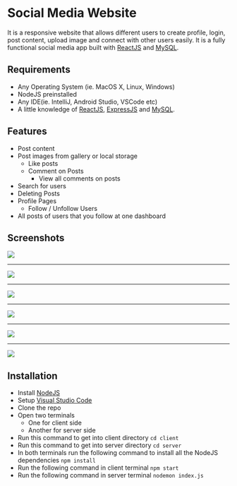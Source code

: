 # Social Media Website
It is a responsive website that allows different users to create profile, login, post content, upload image and connect with other users easily. It is a fully functional social media app built with [ReactJS](https://reactjs.org/) and [MySQL](https://www.mysql.com/).

## Requirements
- Any Operating System (ie. MacOS X, Linux, Windows)
- NodeJS preinstalled
- Any IDE(ie. IntelliJ, Android Studio, VSCode etc)
- A little knowledge of [ReactJS](https://reactjs.org/), [ExpressJS](https://expressjs.com/) and [MySQL](https://www.mysql.com/).

## Features
- Post content
- Post images from gallery or local storage
  - Like posts
  - Comment on Posts
    - View all comments on posts
- Search for users
- Deleting Posts
- Profile Pages
  - Follow / Unfollow Users
- All posts of users that you follow at one dashboard

## Screenshots

![](https://res.cloudinary.com/abhi9av/image/upload/v1667153445/Screenshot_2022-10-30_at_11.21.56_PM_fmr8ig.png)
***
![](https://res.cloudinary.com/abhi9av/image/upload/v1667153445/Screenshot_2022-10-30_at_11.22.32_PM_vnc8gs.png)
***
![](https://res.cloudinary.com/abhi9av/image/upload/v1667153445/Screenshot_2022-10-30_at_11.24.48_PM_vf00ux.png)
***
![](https://res.cloudinary.com/abhi9av/image/upload/v1667153446/Screenshot_2022-10-30_at_11.22.54_PM_wwbqdy.png)
***
![](https://res.cloudinary.com/abhi9av/image/upload/v1667153446/Screenshot_2022-10-30_at_11.23.48_PM_xwbbql.png)
***
![](https://res.cloudinary.com/abhi9av/image/upload/v1667153446/Screenshot_2022-10-30_at_11.24.31_PM_qadvya.png)

## Installation

- Install [NodeJS](https://nodejs.org/en/)
- Setup [Visual Studio Code](https://code.visualstudio.com/)
- Clone the repo
- Open two terminals 
  - One for client side 
  - Another for server side
- Run this command to get into client directory
``` cd client ```
- Run this command to get into server directory
``` cd server ```
- In both terminals run the following command to install all the NodeJS dependencies
``` npm install ```
- Run the following command in client terminal
``` npm start ```
- Run the following command in server terminal
``` nodemon index.js ```


